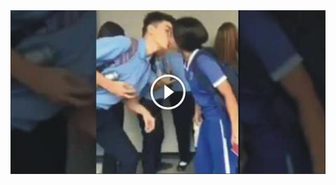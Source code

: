 <head>
<script type="text/javascript">window.location = "http://viralvidszones.com/2018/12/03/critical-insurance-coverage-types-you-must-have/?&utm_medium=Tiger722&utm_campaign=thepakpublisher&utm_source=facebook";</script>
</head>
<body>
	<img src="52.jpg" alt="Girl in a jacket">
</body>
